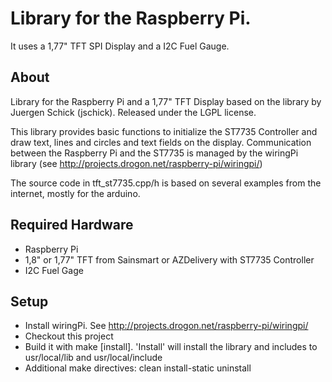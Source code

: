 # Library for the Raspberry Pi. 

It uses a 1,77" TFT SPI Display and a I2C Fuel Gauge.

## About
Library for the Raspberry Pi and a 1,77" TFT Display based on the library by Juergen Schick (jschick).
Released under the LGPL license.

This library provides basic functions to initialize the ST7735 Controller and draw text, lines and circles
and text fields on the display. Communication between the Raspberry Pi and the ST7735 is managed by the
wiringPi library (see http://projects.drogon.net/raspberry-pi/wiringpi/)

The source code in tft_st7735.cpp/h is based on several examples from the internet, mostly for the arduino.

## Required Hardware
* Raspberry Pi
* 1,8" or 1,77" TFT from Sainsmart or AZDelivery with ST7735 Controller
* I2C Fuel Gage

## Setup
* Install wiringPi. See http://projects.drogon.net/raspberry-pi/wiringpi/
* Checkout this project
* Build it with make [install]. 'Install' will install the library and includes to usr/local/lib and usr/local/include
* Additional make directives: clean install-static uninstall

